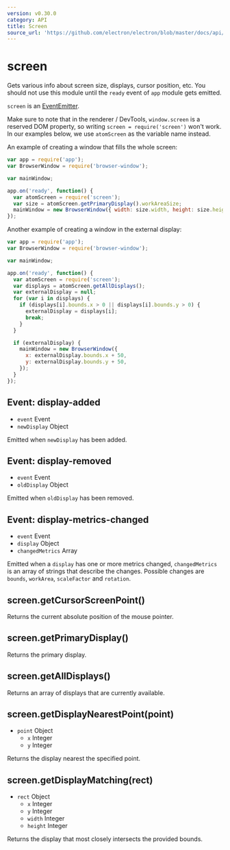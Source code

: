 ```yaml
---
version: v0.30.0
category: API
title: Screen
source_url: 'https://github.com/electron/electron/blob/master/docs/api/screen.md'
---
```


# screen

Gets various info about screen size, displays, cursor position, etc. You should
not use this module until the `ready` event of `app` module gets emitted.

`screen` is an [EventEmitter](http://nodejs.org/api/events.html#events_class_events_eventemitter).

Make sure to note that in the renderer / DevTools, `window.screen` is a reserved DOM property, so writing `screen = require('screen')` won't work. In our examples below, we use `atomScreen` as the variable name instead.

An example of creating a window that fills the whole screen:

```javascript
var app = require('app');
var BrowserWindow = require('browser-window');

var mainWindow;

app.on('ready', function() {
  var atomScreen = require('screen');
  var size = atomScreen.getPrimaryDisplay().workAreaSize;
  mainWindow = new BrowserWindow({ width: size.width, height: size.height });
});
```

Another example of creating a window in the external display:

```javascript
var app = require('app');
var BrowserWindow = require('browser-window');

var mainWindow;

app.on('ready', function() {
  var atomScreen = require('screen');
  var displays = atomScreen.getAllDisplays();
  var externalDisplay = null;
  for (var i in displays) {
    if (displays[i].bounds.x > 0 || displays[i].bounds.y > 0) {
      externalDisplay = displays[i];
      break;
    }
  }

  if (externalDisplay) {
    mainWindow = new BrowserWindow({
      x: externalDisplay.bounds.x + 50,
      y: externalDisplay.bounds.y + 50,
    });
  }
});
```

## Event: display-added

* `event` Event
* `newDisplay` Object

Emitted when `newDisplay` has been added.

## Event: display-removed

* `event` Event
* `oldDisplay` Object

Emitted when `oldDisplay` has been removed.

## Event: display-metrics-changed

* `event` Event
* `display` Object
* `changedMetrics` Array

Emitted when a `display` has one or more metrics changed, `changedMetrics` is
an array of strings that describe the changes. Possible changes are `bounds`,
`workArea`, `scaleFactor` and `rotation`.

## screen.getCursorScreenPoint()

Returns the current absolute position of the mouse pointer.

## screen.getPrimaryDisplay()

Returns the primary display.

## screen.getAllDisplays()

Returns an array of displays that are currently available.

## screen.getDisplayNearestPoint(point)

* `point` Object
  * `x` Integer
  * `y` Integer

Returns the display nearest the specified point.

## screen.getDisplayMatching(rect)

* `rect` Object
  * `x` Integer
  * `y` Integer
  * `width` Integer
  * `height` Integer

Returns the display that most closely intersects the provided bounds.
